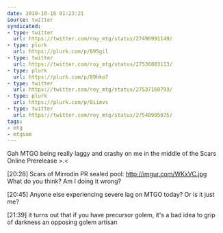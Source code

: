 ```yaml
---
date: 2010-10-16 01:23:21
source: twitter
syndicated:
- type: twitter
  url: https://twitter.com/roy_mtg/status/27496991149/
- type: plurk
  url: https://plurk.com/p/895gil
- type: twitter
  url: https://twitter.com/roy_mtg/status/27536083113/
- type: plurk
  url: https://plurk.com/p/89hko7
- type: twitter
  url: https://twitter.com/roy_mtg/status/27537160793/
- type: plurk
  url: https://plurk.com/p/8iimvs
- type: twitter
  url: https://twitter.com/roy_mtg/status/27540995075/
tags:
- mtg
- mtgsom
---
```


Gah MTGO being really laggy and crashy on me in the middle of the Scars Online Prerelease &gt;.&lt;

<time>[20:28]</time> Scars of Mirrodin PR sealed pool: http://imgur.com/WKxVC.jpg What do you think? Am I doing it wrong?

<time>[20:45]</time> Anyone else experiencing severe lag on MTGO today? Or is it just me?

<time>[21:39]</time> it turns out that if you have precursor golem, it's a bad idea to grip of darkness an opposing golem artisan